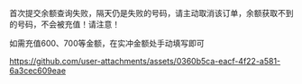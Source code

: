 首次提交余额查询失败，隔天仍是失败的号码，请主动取消该订单，余额获取不到的号码，不会被充值！请注意！

如需充值600、700等金额，在实冲金额处手动填写即可

https://github.com/user-attachments/assets/0360b5ca-eacf-4f22-a581-6a3cec609eae


